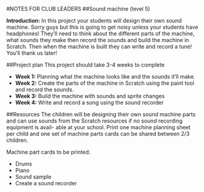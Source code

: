 #NOTES FOR CLUB LEADERS
##Sound machine (level 5)

__Introduction:__
In this project your students will design their own sound machine. Sorry guys but this is going to get noisy unless your students have headphones! They’ll need to think about the different parts of the machine, what sounds they make then record the sounds and build the machine in Scratch. Then when the machine is built they can write and record a tune! You’ll thank us later!

##Project plan
This project should take 3-4 weeks to complete

* __Week 1:__ Planning what the machine looks like and the sounds it’ll make. 
* __Week 2:__ Create the parts of the machine in Scratch using the paint tool and record the sounds.
* __Week 3:__ Build the machine with sounds and sprite changes
* __Week 4:__ Write and record a song using the sound recorder

##Resources
The children will be designing their own sound machine parts and can use sounds from the Scratch resources if no sound recording equipment is avail- able at your school. Print one machine planning sheet per child and one set of machine parts cards can be shared between 2/3 children.

Machine part cards to be printed:

* Drums
* Piano
* Sound sample
* Create a sound recorder
